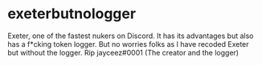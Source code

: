 # exeterbutnologger
Exeter, one of the fastest nukers on Discord. It has its advantages but also has a f*cking token logger. But no worries folks as I have recoded Exeter but without the logger. Rip jayceez#0001 (The creator and the logger)
